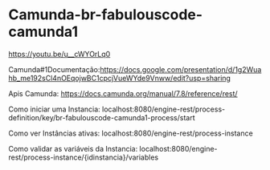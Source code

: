 # Camunda-br-fabulouscode-camunda1

https://youtu.be/u__cWYOrLq0

Camunda#1Documentação:https://docs.google.com/presentation/d/1g2Wuahb_me192sCl4nOEqojwBC1cpcjVueWYde9Vnww/edit?usp=sharing

Apis Camunda:
https://docs.camunda.org/manual/7.8/reference/rest/

Como iniciar uma Instancia:
localhost:8080/engine-rest/process-definition/key/br-fabulouscode-camunda1-process/start

Como ver Instâncias ativas:
localhost:8080/engine-rest/process-instance

Como validar as variáveis da Instancia:
localhost:8080/engine-rest/process-instance/{idinstancia}/variables
